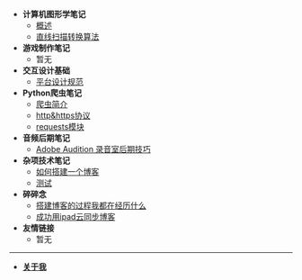 - **计算机图形学笔记**
  - [概述](/zh-cn/graphics/1.README.md)
  - [直线扫描转换算法](/zh-cn/graphics/2.直线扫描转换算法.md)
- **游戏制作笔记**
  - 暂无
- **交互设计基础**
  - [平台设计规范](/zh-cn/interactionDesign/1.平台设计规范.md)
- **Python爬虫笔记**
  - [爬虫简介](/zh-cn/pythonBot/1.README.md) 
  - [http&https协议](/zh-cn/pythonBot/2.http&https协议.md)
  - [requests模块](/zh-cn/pythonBot/3.request模块.md)
- **音频后期笔记**
  - [Adobe Audition 录音室后期技巧](/zh-cn/media/audition.md)
- **杂项技术笔记**
  - [如何搭建一个博客](/zh-cn/tech/如何搭建一个博客.md)
  - [测试](/zh-cn/tech/test.md)
- **碎碎念**
  - [搭建博客的过程我都在经历什么](/zh-cn/chat/搭建博客的过程我都在经历什么.md)
  - [成功用ipad云同步博客](/zh-cn/chat/ipad云同步测试.md)
- **友情链接**
  - 暂无

------

- [**关于我**](/about.md)